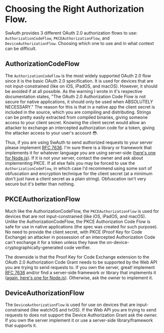# Choosing the Right Authorization Flow.

SwAuth provides 3 different OAuth 2.0 authorization flows to use: ``AuthorizationCodeFlow``, ``PKCEAuthorizationFlow``, and ``DeviceAuthorizationFlow``. Choosing which one to use and in what context can be difficult.

## AuthorizationCodeFlow

The ``AuthorizationCodeFlow`` is the most widely supported OAuth 2.0 flow since it is the basic OAuth 2.0 specification. It is used for devices that are not input-constrained (like on iOS, iPadOS, and macOS). However, it should be avoided if at all possible. As the warning I wrote in it's respective documentation states, "The OAuth 2.0 Authorization Code Flow is not secure for native applications, it should only be used when ABSOLUTELY NECESSARY." The reason for this is that in a native app the client secret is included in the source, which you are compiling and distributing. Strings can be pretty easily extracted from compiled binaries, giving someone access to your client secret. Knowing the client secret would allow an attacker to exchange an intercepted authorization code for a token, giving the attacker access to your user's account 😳.

Thus, if you are using SwAuth to send authorized requests to your server please implement [RFC 7636](https://datatracker.ietf.org/doc/html/rfc7636). I'm sure there is a library or framework that implements it for whatever language you are using server-side ([here's one for Node.js](https://github.com/panva/node-oidc-provider)). If it is not your server, contact the owner and ask about implementing PKCE. If all else fails you may be forced to use the ``AuthorizationCodeFlow``, in which case I'd recommend using some sort of obfuscation and encryption technique for the client secret (at a minimum don't just have a client secret as a plain string). Obfuscation isn't very secure but it's better than nothing.

## PKCEAuthorizationFlow

Much like the AuthorizationCodeFlow, the ``PKCEAuthorizationFlow`` is used for devices that are not input-constrained (like iOS, iPadOS, and macOS). Unlike the AuthorizationCodeFlow, the PKCE Authorization Code Flow is safe for use in native applications (the spec was created for such purpose). No need to provide the client secret, with PKCE (Proof Key for Code Exchange) an attacker in possession of an intercepted Authorization Code can't exchange it for a token unless they have the on-device-cryptographically-generated code verifier. 

The downside is that the Proof Key for Code Exchange extension to the OAuth 2.0 Authorization Code Grant needs to be supported by the Web API you are trying to send requests to. If you own the server, great! implement [RFC 7636](https://datatracker.ietf.org/doc/html/rfc7636) and/or find a server-side framework or library that implements it ([again, here's one for Node.js](https://github.com/panva/node-oidc-provider)). Otherwise, ask the owner to implement it.

## DeviceAuthorizationFlow

The ``DeviceAuthorizationFlow`` is used for use on devices that are input-constrained (like watchOS and tvOS). If the Web API you are trying to send requests to does not support the  Device Authorization Grant ask the owner. If you own the server implement it or use a server-side library/framework that supports it.